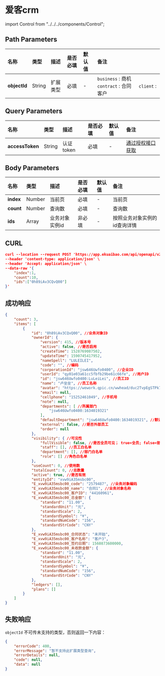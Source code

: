 # 爱客crm

import Control from "../../../components/Control";

<Control
method="POST"
url="/api/openapi/v2/extension/IKCRM/object/`objectId`/search"
/>

## Path Parameters

| 名称 | 类型 | 描述 | 是否必填 | 默认值 | 备注 |
| :--- | :--- | :--- | :--- |:--- | :--- |
| **objectId** | String  | 扩展类型 | 必填 | - | `business` : 商机 &emsp; `contract` : 合同 &emsp; `client` : 客户 |

## Query Parameters

| 名称 | 类型 | 描述 | 是否必填 | 默认值 | 备注 |
| :--- | :--- | :--- | :--- |:--- | :--- |
| **accessToken** | String | 认证token | 必填 | - | [通过授权接口获取](/docs/open-api/getting-started/auth) |


## Body Parameters

| 名称 | 类型 | 描述 | 是否必填 | 默认值 | 备注 |
| :--- | :--- | :--- | :--- |:--- | :--- |
| **index** | Number | 当前页        | 必填  | - | 当前页 |
| **count** | Number | 查询数        | 必填  | - | 查询数 |
| **ids**   | Array  | 业务对象实例id | 非必填 | - | 按照业务对象实例的id查询详情 |

## CURL
```json
curl --location --request POST 'https://app.ekuaibao.com/api/openapi/v2/extension/IKCRM/object/contract/search?accessToken=Ts0byCA-_A4M00' \
--header 'content-type: application/json' \
--header 'Accept: application/json' \
--data-raw '{
    "index":1,
    "count":10,
    "ids":["0h89iAv3CQvQ00"]
}'
```

## 成功响应
```json
{
    "count": 3,
    "items": [
        {
            "id": "0h89iAv3CQvQ00", //业务对象ID
            "ownerId": {
                "version": 415, //版本号
                "active": false, //是否启用
                "createTime": 1528769087502,
                "updateTime": 1590745417952,
                "nameSpell": "LULEILEI",
                "code": "", //编码
                "corporationId": "jsw646Uwfo0400", //企业ID
                "userId": "qy01e03a61cc5fbfb29be61c66fe", //用户ID
                "id": "jsw646Uwfo0400:LuLeiLei", //员工ID
                "name": "卢垒垒", //员工名称
                "avatar": "https://wework.qpic.cn/wwhead/duc2TvpEgSTPk74IwG7BsibLvVBr0clKgKjaZWudCpfR5hEpibyFMTQx6Bc1TlbLgicAMWkPq4FYLE/0",
                "email": null,
                "cellphone": "15252461049", //手机号
                "note": null,
                "departments": [ //所属部门
                    "jsw646Uwfo0400:1634019321"
                ],
                "defaultDepartment": "jsw646Uwfo0400:1634019321", //默认部门
                "external": false, //是否外部员工
                "order": null
            },
            "visibility": { //可见性
                "fullVisible": false, //是否全员可见； true=全员; false=部门员工可见
                "staff": [], //员工白名单
                "department": [], //部门白名单
                "role": [] //角色白名单
            },
            "useCount": 0, //使用数
            "totalCount": 0, //总数量
            "active": true, //是否有效
            "entityId": "xvw9iA35msbc00",
            "E_xvw9iA35msbc00_code": "2579487", //业务对象编码
            "E_xvw9iA35msbc00_name": "合同1", //业务对象名称
            "E_xvw9iA35msbc00_客户ID": "44160961",
            "E_xvw9iA35msbc00_总金额": {
                "standard": "11.00",
                "standardUnit": "元",
                "standardScale": 2,
                "standardSymbol": "¥",
                "standardNumCode": "156",
                "standardStrCode": "CNY"
            },
            "E_xvw9iA35msbc00_合同状态": "未开始",
            "E_xvw9iA35msbc00_客户名称": "客户3",
            "E_xvw9iA35msbc00_签约日期": 1560873600000,
            "E_xvw9iA35msbc00_未收款金额": {
                "standard": "11.00",
                "standardUnit": "元",
                "standardScale": 2,
                "standardSymbol": "¥",
                "standardNumCode": "156",
                "standardStrCode": "CNY"
            },
            "ledgers": [],
            "plans": []
        }
    ]
}
```

## 失败响应
`objectId` 不可传未支持的类型，否则返回一下内容：
```json
{
    "errorCode": 400,
    "errorMessage": "暂不支持此扩展类型查询",
    "errorDetails": null,
    "code": null,
    "data": null
}
```

